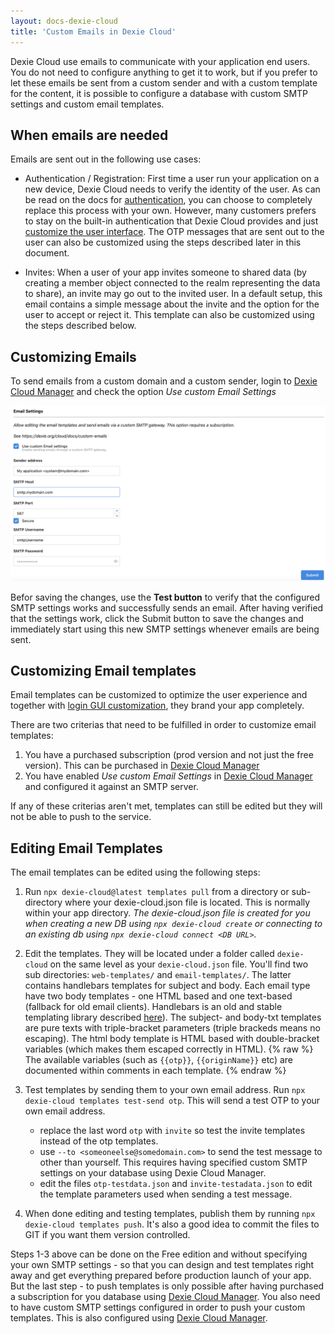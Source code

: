 ```yaml
---
layout: docs-dexie-cloud
title: 'Custom Emails in Dexie Cloud'
---
```


Dexie Cloud use emails to communicate with your application end users. You do not need to configure anything to get it to work, but if you prefer to let these emails be sent from a custom sender and with a custom template for the content, it is possible to configure a database with custom SMTP settings and custom email templates.

## When emails are needed

Emails are sent out in the following use cases:

- Authentication / Registration: First time a user run your application on a new device, Dexie Cloud needs to verify the identity of the user. As can be read on the docs for [authentication](authentication), you can choose to completely replace this process with your own. However, many customers prefers to stay on the built-in authentication that Dexie Cloud provides and just [customize the user interface](/cloud/docs/authentication#customizing-login-gui). The OTP messages that are sent out to the user can also be customized using the steps described later in this document.

- Invites: When a user of your app invites someone to shared data (by creating a member object connected to the realm representing the data to share), an invite may go out to the invited user. In a default setup, this email contains a simple message about the invite and the option for the user to accept or reject it. This template can also be customized using the steps described below.

## Customizing Emails

To send emails from a custom domain and a custom sender, login to [Dexie Cloud Manager](https://manager.dexie.cloud) and check the option _Use custom Email Settings_

![Email Settings screenshot](/assets/images/docs/email-settings.png)

Befor saving the changes, use the **Test button** to verify that the configured SMTP settings works and successfully sends an email. After having verified that the settings work, click the Submit button to save the changes and immediately start using this new SMTP settings whenever emails are being sent.

## Customizing Email templates

Email templates can be customized to optimize the user experience and together with [login GUI customization](/cloud/docs/authentication#customizing-login-gui), they brand your app completely.

There are two criterias that need to be fulfilled in order to customize email templates:

1. You have a purchased subscription (prod version and not just the free version). This can be purchased in [Dexie Cloud Manager](https://manager.dexie.cloud)
2. You have enabled _Use custom Email Settings_ in [Dexie Cloud Manager](https://manager.dexie.cloud) and configured it against an SMTP server.

If any of these criterias aren't met, templates can still be edited but they will not be able to push to the service.

## Editing Email Templates

The email templates can be edited using the following steps:

1. Run `npx dexie-cloud@latest templates pull` from a directory or sub-directory where your dexie-cloud.json file is located. This is normally within your app directory. _The dexie-cloud.json file is created for you when creating a new DB using `npx dexie-cloud create` or connecting to an existing db using `npx dexie-cloud connect <DB URL>`._

2. Edit the templates. They will be located under a folder called `dexie-cloud` on the same level as your `dexie-cloud.json` file. You'll find two sub directories: `web-templates/` and `email-templates/`. The latter contains handlebars templates for subject and body. Each email type have two body templates - one HTML based and one text-based (fallback for old email clients). Handlebars is an old and stable templating library described [here](https://handlebarsjs.com/guide/#what-is-handlebars)). The subject- and body-txt templates are pure texts with triple-bracket parameters (triple brackeds means no escaping). The html body template is HTML based with double-bracket variables (which makes them escaped correctly in HTML).
   {% raw %}
   The available variables (such as `{{otp}}`, `{{originName}}` etc) are documented within comments in each template.
   {% endraw %}

3. Test templates by sending them to your own email address. Run `npx dexie-cloud templates test-send otp`. This will send a test OTP to your own email address.

   - replace the last word `otp` with `invite` so test the invite templates instead of the otp templates.
   - use `--to <someoneelse@somedomain.com>` to send the test message to other than yourself. This requires having specified custom SMTP settings on your database using Dexie Cloud Manager.
   - edit the files `otp-testdata.json` and `invite-testadata.json` to edit the template parameters used when sending a test message.

4. When done editing and testing templates, publish them by running `npx dexie-cloud templates push`. It's also a good idea to commit the files to GIT if you want them version controlled.

Steps 1-3 above can be done on the Free edition and without specifying your own SMTP settings - so that you can design and test templates right away and get everything prepared before production launch of your app. But the last step - to push templates is only possible after having purchased a subscription for you database using [Dexie Cloud Manager](https://manager.dexie.cloud). You also need to have custom SMTP settings configured in order to push your custom templates. This is also configured using [Dexie Cloud Manager](https://manager.dexie.cloud).
